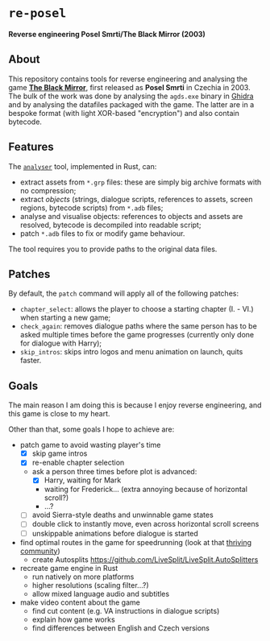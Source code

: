 # `re-posel`

**Reverse engineering Posel Smrti/The Black Mirror (2003)**

## About

This repository contains tools for reverse engineering and analysing the game [**The Black Mirror**](https://en.wikipedia.org/wiki/The_Black_Mirror_(video_game)), first released as **Posel Smrti** in Czechia in 2003. The bulk of the work was done by analysing the `agds.exe` binary in [Ghidra](https://github.com/NationalSecurityAgency/ghidra/) and by analysing the datafiles packaged with the game. The latter are in a bespoke format (with light XOR-based "encryption") and also contain bytecode.

## Features

The [`analyser`](./analyser) tool, implemented in Rust, can:

- extract assets from `*.grp` files: these are simply big archive formats with no compression;
- extract *objects* (strings, dialogue scripts, references to assets, screen regions, bytecode scripts) from `*.adb` files;
- analyse and visualise objects: references to objects and assets are resolved, bytecode is decompiled into readable script;
- patch `*.adb` files to fix or modify game behaviour.

The tool requires you to provide paths to the original data files.

## Patches

By default, the `patch` command will apply all of the following patches:

- `chapter_select`: allows the player to choose a starting chapter (I. - VI.) when starting a new game;
- `check_again`: removes dialogue paths where the same person has to be asked multiple times before the game progresses (currently only done for dialogue with Harry);
- `skip_intros`: skips intro logos and menu animation on launch, quits faster.

## Goals

The main reason I am doing this is because I enjoy reverse engineering, and this game is close to my heart.

Other than that, some goals I hope to achieve are:

- patch game to avoid wasting player's time
  - [x] skip game intros
  - [x] re-enable chapter selection
  - ask a person three times before plot is advanced:
    - [x] Harry, waiting for Mark
    - waiting for Frederick... (extra annoying because of horizontal scroll?)
    - ...?
  - [ ] avoid Sierra-style deaths and unwinnable game states
  - [ ] double click to instantly move, even across horizontal scroll screens
  - [ ] unskippable animations before dialogue is started
- find optimal routes in the game for speedrunning (look at that [thriving community](https://www.speedrun.com/black_mirror/resources))
  - create Autosplits https://github.com/LiveSplit/LiveSplit.AutoSplitters
- recreate game engine in Rust
  - run natively on more platforms
  - higher resolutions (scaling filter...?)
  - allow mixed language audio and subtitles
- make video content about the game
  - find cut content (e.g. VA instructions in dialogue scripts)
  - explain how game works
  - find differences between English and Czech versions
